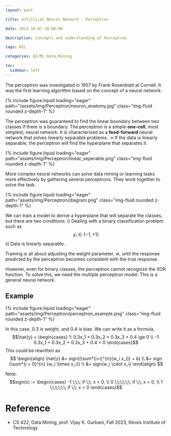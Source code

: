 ```yaml
---
layout: post

title: Artificial Neural Network - Perceptron

date: 2023-10-07 18:00:00

description: Concepts and understanding of Perceptron

tags: WIL

categories: AI/ML Data_Mining

toc:
  sidebar: left
---
```


The perceptron was investigated in 1957 by Frank Rosenblatt at Cornell. It was the first learning algorithm based on the concept of a neural network.

<div class="row mt-3">
	<div class="col-sm mt-3 mt-md-0">
	{% include figure.liquid loading="eager" path="/assets/img/Perceptron/neuron_anatomy.jpg" class="img-fluid rounded z-depth-1" %}
	</div>
</div>

The perceptron was guaranteed to find the linear boundary between two classes if there is a boundary.
The perceptron is a simple **one-cell**, most simplest, neural network.
It is characterized as a **feed-forward** neural network that solves linearly separable problems.
-> If the data is linearly separable, the perceptron will find the hyperplane that separates it.

<div class="row mt-3">
	<div class="col-sm mt-3 mt-md-0">
	{% include figure.liquid loading="eager" path="assets/img/Perceptron/linear_seperable.png" class="img-fluid rounded z-depth-1" %}
	</div>
</div>

More complex neural networks can solve data mining or learning tasks more effectively by gathering several perceptrons. They work together to solve the task.

<div class="row mt-3">
	<div class="col-sm mt-3 mt-md-0">
	{% include figure.liquid loading="eager" path="assets/img/Perceptron/diagram.png" class="img-fluid rounded z-depth-1" %}
	</div>
</div>

We can train a model to derive a hyperplane that will separate the classes, but there are two conditions.
i) Dealing with a binary classification problem such as $$ y_i \in \{-1, +1\} $$
ii) Data is linearly separable.

Training is all about adjusting the weight parameter, _w_, until the response predicted by the perceptron becomes consistent with the true response.

However, even for binary classes, the perceptron cannot recognize the XOR function. To solve this, we need the multiple perceptron model. This is a general neural network.

## Example

<div class="row mt-3">
	<div class="col-sm mt-3 mt-md-0">
	{% include figure.liquid loading="eager" path="assets/img/Perceptron/perceptron_example.png" class="img-fluid rounded z-depth-1" %}
	</div>
</div>

In this case, 0.3 is weight, and 0.4 is bias.
We can write it as a formula,
$$\hat{y} = \begin{cases} 1: 0.3x_1 + 0.3x_2 + 0.3x_3 + 0.4 \ge 0 \\ -1: 0.3x_1 + 0.3x_2 + 0.3x_3 + 0.4 < 0 \end{cases}$$
This could be rewritten as $$ \begin{align} \hat{y} &= sign((\sum*{i=i}^{n}{w_i x_i}) + b) \\
&= sign (\sum*{i = 0}^{n} {w_i \times x_i}) \\
&= sign(w_i \cdot x_i)
\end{align} $$

Note: $$sign(x) := \begin{cases} -1 \;\;\; if \;\; x < 0, \\ 0 \;\;\;\;\;\; if \;\; x = 0, \\ 1 \;\;\;\;\;\; if \;\; x > 0 \end{cases}$$

# Reference

- CS 422, Data Mining, prof. Vijay K. Gurbani, Fall 2023, Illinois Institute of Technology
